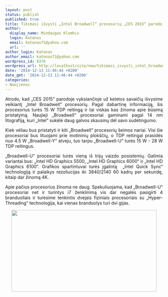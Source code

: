 ```yaml
---
layout: post
status: publish
published: true
title: Tikimasi išvysti „Intel Broadwell“ procesorių „CES 2015“ parodoje
author:
  display_name: Mindaugas Klumbis
  login: Katonas
  email: katonasf1@yahoo.com
  url: ''
author_login: Katonas
author_email: katonasf1@yahoo.com
wordpress_id: 8376
wordpress_url: http://localhost/site/new/tikimasi_isvysti_intel_broadwell_procesoriu_ces_2015_parodoje/
date: '2014-12-13 11:46:44 +0200'
date_gmt: '2014-12-13 11:46:44 +0200'
categories:
- Naujienos
---
```

<p style="text-align: justify;">
	Atrodo, kad &bdquo;CES 2015&ldquo; parodoje vyksiančioje už keletos savaičių i&scaron;vysime veikiantį &bdquo;Intel Broadwell&ldquo; procesorių. Pagal dabartinę informaciją, &scaron;is procesorius turės 15 W TDP reitingą ir tai viskas kas žinoma apie būsimą pristatymą. Naujieji &bdquo;Broadwell&ldquo; procesoriai gaminami pagal 14 nm litografiją, kuri &bdquo;Intel&ldquo; sukėlė daug galvos skausmų dėl savo sudėtingumo.</p>
<p style="text-align: justify;">
	Kiek vėliau bus pristatyti ir kiti &bdquo;Broadwell&ldquo; procesorių &scaron;eimos nariai. Visi &scaron;ie procesoriai bus lituojami prie motininių plok&scaron;čių, o TDP reitingai prasidės nuo 4.5 W &bdquo;Broadwell-Y&ldquo; atveju, tuo tarpu &bdquo;Broadwell-U&ldquo; turės 15 W - 28 W TDP reitingus. &nbsp;</p>
<p style="text-align: justify;">
	&bdquo;Broadwell-U&ldquo; procesoriai turės vieną i&scaron; trijų vaizdo posistemių. Galimia variantai bus: &bdquo;Intel HD Graphics 5500, &bdquo;Intel HD Graphics 6000&ldquo; ir &bdquo;Intel HD Graphics 6100&ldquo;. Grafikos spartintuvai turės įgalintą &nbsp;&bdquo;Intel Quick Sync&ldquo; technologiją ir palaikys rezoliucijas iki 3840/2140 60 kadrų per sekundę, kitaip dar žinomą 4K.</p>
<p style="text-align: justify;">
	Apie pačius procesorius žinoma ne daug. Spekuliuojama, kad &bdquo;Broadwell-U&ldquo; procesoriai net ir turintys i7 ženklinimą vis dar negalės pasigirti 4 branduoliais ir turėsime tenkintis dvejais fiziniais procesoriais su &bdquo;Hyper-Threading&ldquo; technologija, kai vienas branduolys turi dvi gijas.</p>
<p style="text-align: center;">
	<a href="http://technews.lt/userfiles/intel_feb14_28w_roadmap.jpg"><img alt="" src="http://technews.lt/userfiles/intel_feb14_28w_roadmap.jpg" style="width: 464px; height: 260px;" /></a></p>

